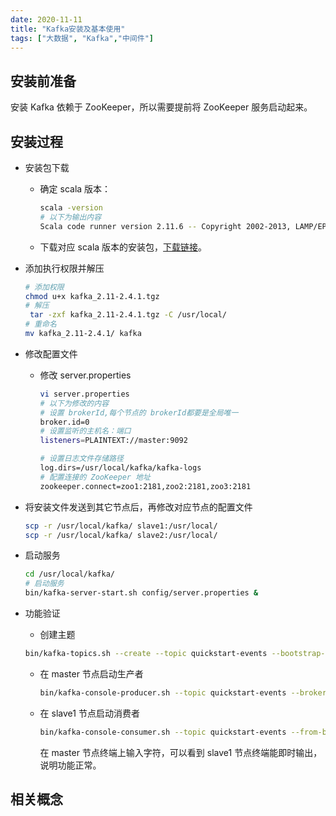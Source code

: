 ```yaml
---
date: 2020-11-11
title: "Kafka安装及基本使用"
tags: ["大数据", "Kafka","中间件"]
---
```


## 安装前准备

安装 Kafka 依赖于 ZooKeeper，所以需要提前将 ZooKeeper 服务启动起来。

## 安装过程

- 安装包下载

  - 确定 scala 版本：

    ```bash
    scala -version
    # 以下为输出内容
    Scala code runner version 2.11.6 -- Copyright 2002-2013, LAMP/EPFL
    ```

  - 下载对应 scala 版本的安装包，[下载链接](http://kafka.apache.org/downloads)。

- 添加执行权限并解压

  ```bash
  # 添加权限
  chmod u+x kafka_2.11-2.4.1.tgz 
  # 解压
   tar -zxf kafka_2.11-2.4.1.tgz -C /usr/local/
  # 重命名
  mv kafka_2.11-2.4.1/ kafka
  ```

- 修改配置文件

  - 修改 server.properties

    ```bash
    vi server.properties 
    # 以下为修改的内容
    # 设置 brokerId,每个节点的 brokerId都要是全局唯一
    broker.id=0
    # 设置监听的主机名：端口
    listeners=PLAINTEXT://master:9092
    
    # 设置日志文件存储路径
    log.dirs=/usr/local/kafka/kafka-logs
    # 配置连接的 ZooKeeper 地址
    zookeeper.connect=zoo1:2181,zoo2:2181,zoo3:2181
    
    ```

- 将安装文件发送到其它节点后，再修改对应节点的配置文件

  ```bash
  scp -r /usr/local/kafka/ slave1:/usr/local/
  scp -r /usr/local/kafka/ slave2:/usr/local/
  ```

- 启动服务

  ```bash
  cd /usr/local/kafka/
  # 启动服务
  bin/kafka-server-start.sh config/server.properties &
  ```

- 功能验证

  - 创建主题

  ```bash
  bin/kafka-topics.sh --create --topic quickstart-events --bootstrap-server master:9092
  ```

  - 在 master 节点启动生产者

    ```bash
    bin/kafka-console-producer.sh --topic quickstart-events --broker-list master:9092,slave1:9092,slave2:9092
    ```

  - 在 slave1 节点启动消费者

    ```bash
    bin/kafka-console-consumer.sh --topic quickstart-events --from-beginning --bootstrap-server slave1:9092
    ```

    在 master 节点终端上输入字符，可以看到 slave1 节点终端能即时输出，说明功能正常。

## 相关概念
